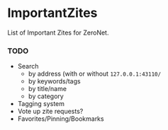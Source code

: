 # ImportantZites
List of Important Zites for ZeroNet.

### TODO
* Search
  - by address (with or without `127.0.0.1:43110/`
  - by keywords/tags
  - by title/name
  - by category
* Tagging system
* Vote up zite requests?
* Favorites/Pinning/Bookmarks
